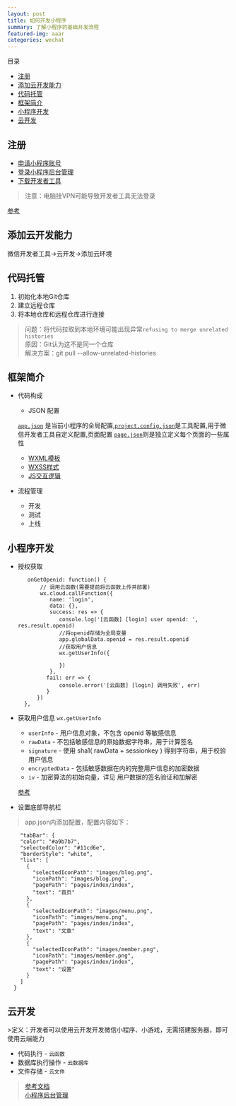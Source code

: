```yaml
---
layout: post
title: 如何开发小程序
summary: 了解小程序的基础开发流程
featured-img: aaar
categories: wechat
---
```


目录

* [注册](#注册)
* [添加云开发能力](#添加云开发能力)
* [代码托管](#代码托管)
* [框架简介](#框架简介)
* [小程序开发](#小程序开发)
* [云开发](#云开发)

<h2 id="注册">注册</h2>

* [申请小程序账号](https://mp.weixin.qq.com/wxopen/waregister?action=step1)
* [登录小程序后台管理](https://mp.weixin.qq.com)
* [下载开发者工具](https://developers.weixin.qq.com/miniprogram/dev/devtools/download.html?t=18101214)

>注意：电脑挂VPN可能导致开发者工具无法登录

[参考](https://developers.weixin.qq.com/miniprogram/dev/)

<h2 id="添加云开发能力">添加云开发能力</h2>

微信开发者工具->云开发->添加云环境

<h2 id="代码托管">代码托管</h2>

1. 初始化本地Git仓库
2. 建立远程仓库
3. 将本地仓库和远程仓库进行连接

>问题：将代码拉取到本地环境可能出现异常`refusing to merge unrelated histories`<br>
>原因：Git认为这不是同一个仓库<br>
>解决方案：git pull --allow-unrelated-histories<br>

<h2 id="框架简介">框架简介</h2>

* 代码构成
  * JSON 配置
  
  [`app.json`](https://developers.weixin.qq.com/miniprogram/dev/framework/config.html) 是当前小程序的全局配置,[`project.config.json`](https://developers.weixin.qq.com/miniprogram/dev/devtools/projectconfig.html)是工具配置,用于微信开发者工具自定义配置,页面配置 [`page.json`](https://developers.weixin.qq.com/miniprogram/dev/framework/config.html#页面配置)则是独立定义每个页面的一些属性
  
  * [WXML模板](https://developers.weixin.qq.com/miniprogram/dev/framework/view/wxml/index.html)
  * [WXSS样式](https://developers.weixin.qq.com/miniprogram/dev/framework/view/wxss.html)
  * [JS交互逻辑](https://developers.weixin.qq.com/miniprogram/dev/framework/view/wxml/event.html)
  
* 流程管理
  * 开发
  * 测试
  * 上线
  
<h2 id="小程序开发">小程序开发</h2>

* 授权获取

         onGetOpenid: function() {
	         // 调用云函数(需要提前将云函数上传并部署)
	         wx.cloud.callFunction({
	            name: 'login',
	            data: {},
	            success: res => {
	               console.log('[云函数] [login] user openid: ', res.result.openid)
	               //将openid存储为全局变量
	               app.globalData.openid = res.result.openid
	               //获取用户信息
	               wx.getUserInfo({
	          
	               })
	            },
	           fail: err => {
	               console.error('[云函数] [login] 调用失败', err)
	           }
	        })
        },
  
* 获取用户信息 `wx.getUserInfo` 
  * `userInfo` - 用户信息对象，不包含 openid 等敏感信息 
  * `rawData` - 不包括敏感信息的原始数据字符串，用于计算签名 
  * `signature` - 使用 sha1( rawData + sessionkey ) 得到字符串，用于校验用户信息
  * `encryptedData` - 包括敏感数据在内的完整用户信息的加密数据
  * `iv` - 加密算法的初始向量，详见 用户数据的签名验证和加解密
  
  [参考](https://developers.weixin.qq.com/miniprogram/dev/api/open-api/user-info/wx.getUserInfo.html)
  
* 设置底部导航栏
>app.json内添加配置，配置内容如下：

	    "tabBar": {
	    "color": "#a9b7b7",
	    "selectedColor": "#11cd6e",
	    "borderStyle": "white",
	    "list": [
	      {
	        "selectedIconPath": "images/blog.png",
	        "iconPath": "images/blog.png",
	        "pagePath": "pages/index/index",
	        "text": "首页"
	      },
	      {
	        "selectedIconPath": "images/menu.png",
	        "iconPath": "images/menu.png",
	        "pagePath": "pages/index/index",
	        "text": "文章"
	      },
	      {
	        "selectedIconPath": "images/member.png",
	        "iconPath": "images/member.png",
	        "pagePath": "pages/index/index",
	        "text": "设置"
	      }
	    ]
	  }  

<h2 id="云开发">云开发</h2>
>定义：开发者可以使用云开发开发微信小程序、小游戏，无需搭建服务器，即可使用云端能力

* 代码执行 - `云函数`
* 数据库执行操作 - `云数据库`
* 文件存储 - `云文件`

>[参考文档](https://developers.weixin.qq.com/)<br>
>[小程序后台管理](https://mp.weixin.qq.com)<br>
